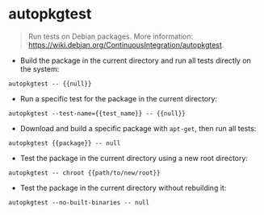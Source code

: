# autopkgtest

> Run tests on Debian packages.
> More information: <https://wiki.debian.org/ContinuousIntegration/autopkgtest>.

- Build the package in the current directory and run all tests directly on the system:

`autopkgtest -- {{null}}`

- Run a specific test for the package in the current directory:

`autopkgtest --test-name={{test_name}} -- {{null}}`

- Download and build a specific package with `apt-get`, then run all tests:

`autopkgtest {{package}} -- null`

- Test the package in the current directory using a new root directory:

`autopkgtest -- chroot {{path/to/new/root}}`

- Test the package in the current directory without rebuilding it:

`autopkgtest --no-built-binaries -- null`
